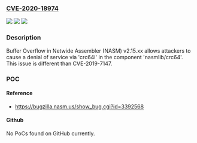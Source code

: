 ### [CVE-2020-18974](https://cve.mitre.org/cgi-bin/cvename.cgi?name=CVE-2020-18974)
![](https://img.shields.io/static/v1?label=Product&message=n%2Fa&color=blue)
![](https://img.shields.io/static/v1?label=Version&message=n%2Fa&color=blue)
![](https://img.shields.io/static/v1?label=Vulnerability&message=n%2Fa&color=brighgreen)

### Description

Buffer Overflow in Netwide Assembler (NASM) v2.15.xx allows attackers to cause a denial of service via 'crc64i' in the component 'nasmlib/crc64'. This issue is different than CVE-2019-7147.

### POC

#### Reference
- https://bugzilla.nasm.us/show_bug.cgi?id=3392568

#### Github
No PoCs found on GitHub currently.

